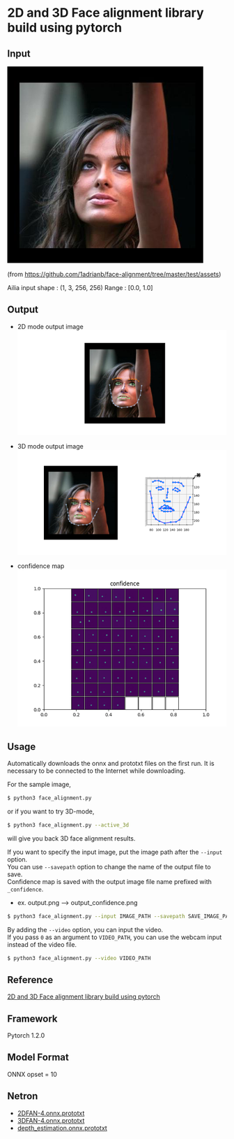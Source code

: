 # 2D and 3D Face alignment library build using pytorch

## Input

![Input](aflw-test.jpg)

(from https://github.com/1adrianb/face-alignment/tree/master/test/assets)

Ailia input shape : (1, 3, 256, 256)
Range : [0.0, 1.0]

## Output
- 2D mode output image  
![2D_Output](output_2d.png)  

- 3D mode output image  
![3D_Output](output_3d.png)  

- confidence map  
![confidence_map](output_confidence.png)

## Usage
Automatically downloads the onnx and prototxt files on the first run.
It is necessary to be connected to the Internet while downloading.

For the sample image,
```bash
$ python3 face_alignment.py 
```
or if you want to try 3D-mode,
```bash
$ python3 face_alignment.py --active_3d
```
will give you back 3D face alignment results.

If you want to specify the input image, put the image path after the `--input` option.  
You can use `--savepath` option to change the name of the output file to save.  
Confidence map is saved with the output image file name prefixed with `_confidence`.
- ex. output.png --> output_confidence.png
```bash
$ python3 face_alignment.py --input IMAGE_PATH --savepath SAVE_IMAGE_PATH
```

By adding the `--video` option, you can input the video.   
If you pass `0` as an argument to `VIDEO_PATH`, 
you can use the webcam input instead of the video file.
```bash
$ python3 face_alignment.py --video VIDEO_PATH
```

## Reference

[2D and 3D Face alignment library build using pytorch](https://github.com/1adrianb/face-alignment)

## Framework

Pytorch 1.2.0

## Model Format

ONNX opset = 10

## Netron

- [2DFAN-4.onnx.prototxt](https://lutzroeder.github.io/netron/?url=https://storage.googleapis.com/ailia-models/face_alignment/2DFAN-4.onnx.prototxt)
- [3DFAN-4.onnx.prototxt](https://lutzroeder.github.io/netron/?url=https://storage.googleapis.com/ailia-models/face_alignment/3DFAN-4.onnx.prototxt)
- [depth_estimation.onnx.prototxt](https://lutzroeder.github.io/netron/?url=https://storage.googleapis.com/ailia-models/face_alignment/depth_estimation.onnx.prototxt)
